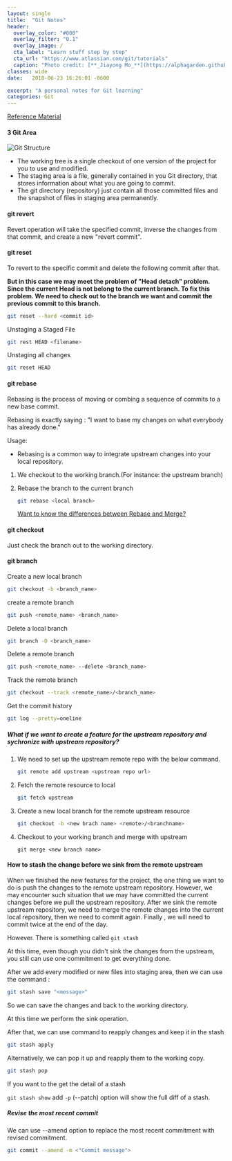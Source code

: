 ```yaml
---
layout: single
title:  "Git Notes"
header:
  overlay_color: "#000"
  overlay_filter: "0.1"
  overlay_image: /
  cta_label: "Learn stuff step by step"
  cta_url: "https://www.atlassian.com/git/tutorials"
  caption: "Photo credit: [**_Jiayong Mo_**](https://alphagarden.github.io)"
classes: wide
date:   2018-06-23 16:26:01 -0600

excerpt: "A personal notes for Git learning"
categories: Git
---
```


[Reference Material](https://www.atlassian.com/git/tutorials)

#### 3 Git Area

![Git Structure](/assets/images/git-0.jpg)

* The working tree is a single checkout of one version of the project for you to use and modified.
* The staging area is a file, generally contained in you Git directory, that stores information about what you are going to commit.
* The git directory (repository) just contain all those committed files and the snapshot of files in staging area permanently.

#### git revert

 Revert operation will take the specified commit, inverse the changes from that commit, and create a new "revert commit". 

#### git reset

To revert to the specific commit and delete the following commit after that.

**But in this case we may meet the problem of "Head detach" problem. Since the current Head is not belong to the current branch. To fix  this problem. We need to check out to the branch we want and commit the previous commit to this branch.** 
``` bash
git reset --hard <commit id>
```
Unstaging a Staged File

```bash
git rest HEAD <filename>
```

Unstaging all changes 

```bash
git reset HEAD
```

#### git rebase

Rebasing is the process of moving or combing a sequence of commits to a new base commit.

Rebasing is exactly saying : "I want to base my changes on what everybody has already done."

Usage:

* Rebasing is a common way to integrate upstream changes into your local repository. 

1. We checkout to the working branch.(For instance: the upstream branch)

2. Rebase the branch to the current branch 

   ```bash
   git rebase <local branch>
   ```

   [Want to know the differences between Rebase and Merge?](https://www.atlassian.com/git/tutorials/merging-vs-rebasing)

#### git checkout

Just check the branch out to the working directory. 

#### git branch

Create a new local branch

``` bash 
git checkout -b <branch_name>
```
create a remote branch
``` bash
git push <remote_name> <branch_name>
```
Delete a local branch
``` bash
git branch -D <branch_name>
```
Delete a remote branch
``` bash
git push <remote_name> --delete <branch_name>
```
Track the remote branch
``` bash 
git checkout --track <remote_name>/<branch_name>
```
Get the commit history 
``` bash
git log --pretty=oneline
```

##### What if we want to create a feature for the upstream repository and sychronize with upstream repository? 

1. We need to set up the upstream remote repo with the below command.

   ```bash
   git remote add upstream <upstream repo url>
   ```

2. Fetch the remote resource to local

   ```bash
   git fetch upstream
   ```

3. Create a new local branch for the remote upstream resource

   ```bash
   git checkout -b <new brach name> <remote>/<branchname>
   ```

4. Checkout to your working branch and merge with upstream 

   ```
   git merge <new branch name>
   ```


#### How to stash the change before we sink from the remote upstream 

When we finished the new features for the project, the one thing we want to do is push the changes to the remote upstream repository. However, we may encounter such situation that we may have committed the current changes before we pull the upstream repository. After we sink the remote upstream repository, we need to merge the remote changes into the current local repository, then we need to commit again. Finally , we will need to commit twice at the end of the day. 

However.  There is something called `git stash`

At this time, even though you didn't sink the changes from the upstream, you still can use one commitment to get everything done. 

After we add every modified or new files into staging area, then we can use the command :

```bash
git stash save "<message>"
```

So we can save the changes and back to the working directory. 

At this time we perform the sink operation.

After that, we can use command to reapply changes and keep it in the stash

```bash
git stash apply
```

Alternatively, we can pop it up and reapply them to the working copy.

```bash
git stash pop
```

If you want to the get the detail of a stash

`git stash show`  add `-p` (--patch) option will show the full diff of a  stash.

##### Revise the most recent commit

We can use --amend option to replace the most recent commitment with revised commitment.

```bash
git commit --amend -m <"Commit message">
```



